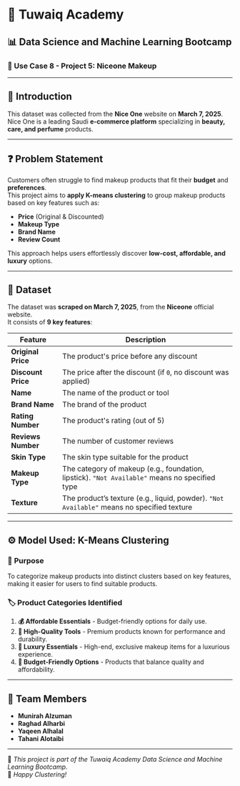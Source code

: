 # 🏫 Tuwaiq Academy  
## 📊 Data Science and Machine Learning Bootcamp  
### 💄 Use Case 8 - Project 5: Niceone Makeup  

---

## 📌 Introduction  
This dataset was collected from the **Nice One** website on **March 7, 2025**.  
Nice One is a leading Saudi **e-commerce platform** specializing in **beauty, care, and perfume** products.

---

## ❓ Problem Statement  
Customers often struggle to find makeup products that fit their **budget** and **preferences**.  
This project aims to **apply K-means clustering** to group makeup products based on key features such as:  

- **Price** (Original & Discounted)  
- **Makeup Type**  
- **Brand Name**  
- **Review Count**  

This approach helps users effortlessly discover **low-cost, affordable, and luxury** options.

---

## 📂 Dataset  
The dataset was **scraped on March 7, 2025**, from the **Niceone** official website.  
It consists of **9 key features**:

| Feature          | Description |
|-----------------|-------------|
| **Original Price** | The product's price before any discount |
| **Discount Price** | The price after the discount (if `0`, no discount was applied) |
| **Name** | The name of the product or tool |
| **Brand Name** | The brand of the product |
| **Rating Number** | The product's rating (out of 5) |
| **Reviews Number** | The number of customer reviews |
| **Skin Type** | The skin type suitable for the product |
| **Makeup Type** | The category of makeup (e.g., foundation, lipstick). `"Not Available"` means no specified type |
| **Texture** | The product’s texture (e.g., liquid, powder). `"Not Available"` means no specified texture |

---

## ⚙️ Model Used: **K-Means Clustering**  
### 🎯 **Purpose**  
To categorize makeup products into distinct clusters based on key features, making it easier for users to find suitable products.  

### 🏷️ **Product Categories Identified**  
1. **💰 Affordable Essentials** - Budget-friendly options for daily use.  
2. **🔬 High-Quality Tools** - Premium products known for performance and durability.  
3. **👑 Luxury Essentials** - High-end, exclusive makeup items for a luxurious experience.  
4. **🎯 Budget-Friendly Options** - Products that balance quality and affordability.  

---

## 👥 Team Members  
- **Munirah Alzuman**  
- **Raghad Alharbi**  
- **Yaqeen Alhalal**  
- **Tahani Alotaibi**  

---

📌 *This project is part of the Tuwaiq Academy Data Science and Machine Learning Bootcamp.*  
🚀 *Happy Clustering!*
